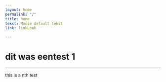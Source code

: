 ```yaml
---
layout: home
permalink: "/"
title: home
tekst: Mooie default tekst
link: linkLook

---
```

# dit was eentest 1

***

this is a nth test